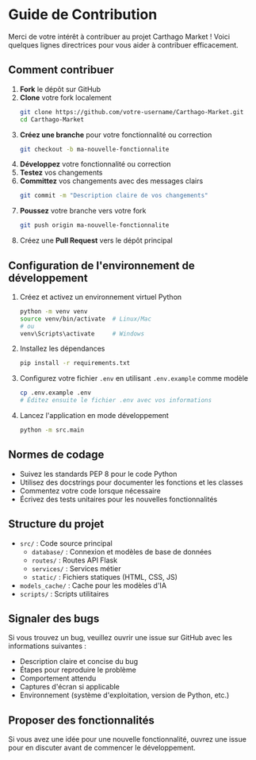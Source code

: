 # Guide de Contribution

Merci de votre intérêt à contribuer au projet Carthago Market ! Voici quelques lignes directrices pour vous aider à contribuer efficacement.

## Comment contribuer

1. **Fork** le dépôt sur GitHub
2. **Clone** votre fork localement
   ```bash
   git clone https://github.com/votre-username/Carthago-Market.git
   cd Carthago-Market
   ```
3. **Créez une branche** pour votre fonctionnalité ou correction
   ```bash
   git checkout -b ma-nouvelle-fonctionnalite
   ```
4. **Développez** votre fonctionnalité ou correction
5. **Testez** vos changements
6. **Committez** vos changements avec des messages clairs
   ```bash
   git commit -m "Description claire de vos changements"
   ```
7. **Poussez** votre branche vers votre fork
   ```bash
   git push origin ma-nouvelle-fonctionnalite
   ```
8. Créez une **Pull Request** vers le dépôt principal

## Configuration de l'environnement de développement

1. Créez et activez un environnement virtuel Python
   ```bash
   python -m venv venv
   source venv/bin/activate  # Linux/Mac
   # ou
   venv\Scripts\activate     # Windows
   ```

2. Installez les dépendances
   ```bash
   pip install -r requirements.txt
   ```

3. Configurez votre fichier `.env` en utilisant `.env.example` comme modèle
   ```bash
   cp .env.example .env
   # Éditez ensuite le fichier .env avec vos informations
   ```

4. Lancez l'application en mode développement
   ```bash
   python -m src.main
   ```

## Normes de codage

- Suivez les standards PEP 8 pour le code Python
- Utilisez des docstrings pour documenter les fonctions et les classes
- Commentez votre code lorsque nécessaire
- Écrivez des tests unitaires pour les nouvelles fonctionnalités

## Structure du projet

- `src/` : Code source principal
  - `database/` : Connexion et modèles de base de données
  - `routes/` : Routes API Flask
  - `services/` : Services métier
  - `static/` : Fichiers statiques (HTML, CSS, JS)
- `models_cache/` : Cache pour les modèles d'IA
- `scripts/` : Scripts utilitaires

## Signaler des bugs

Si vous trouvez un bug, veuillez ouvrir une issue sur GitHub avec les informations suivantes :

- Description claire et concise du bug
- Étapes pour reproduire le problème
- Comportement attendu
- Captures d'écran si applicable
- Environnement (système d'exploitation, version de Python, etc.)

## Proposer des fonctionnalités

Si vous avez une idée pour une nouvelle fonctionnalité, ouvrez une issue pour en discuter avant de commencer le développement.
